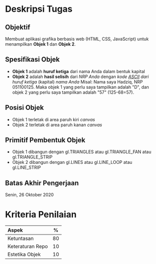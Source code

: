 # Deskripsi Tugas
## Objektif
Membuat aplikasi grafika berbasis web (HTML, CSS, JavaScript) untuk menampilkan **Objek 1** dan **Objek 2**.
## Spesifikasi Objek
* **Objek 1** adalah **huruf ketiga** dari nama Anda dalam bentuk kapital
* **Objek 2** adalah **hasil selisih** dari *NRP Anda* dengan *kode [ASCII](https://id.wikipedia.org/wiki/ASCII) dari huruf ketiga* (kapital) *nama Anda*
Misal: Nama saya Hadziq, NRP 051100125. Maka objek 1 yang perlu saya tampilkan adalah "D", dan objek 2 yang perlu saya tampilkan adalah "57" (125-68=57).
## Posisi Objek
* Objek 1 terletak di area paruh kiri *canvas*
* Objek 2 terletak di area paruh kanan *canvas*
## Primitif Pembentuk Objek
* Objek 1 dibangun dengan gl.TRIANGLES atau gl.TRIANGLE_FAN atau gl.TRIANGLE_STRIP
* Objek 2 dibangun dengan gl.LINES atau gl.LINE_LOOP atau gl.LINE_STRIP
## Batas Akhir Pengerjaan
Senin, 26 Oktober 2020

# Kriteria Penilaian
| Aspek              |   %   |
| :----------------- | :---: |
| Ketuntasan         | 80    |
| Keteraturan Repo   | 10    |
| Estetika Objek     | 10    |
